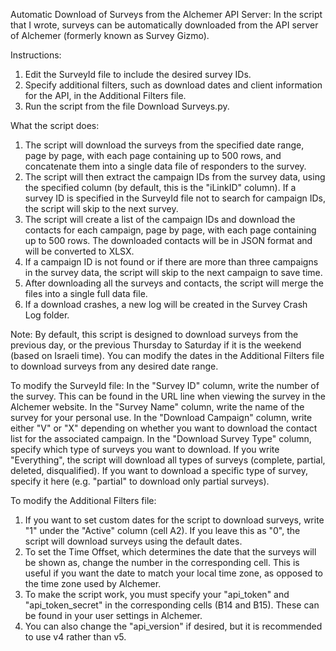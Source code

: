 Automatic Download of Surveys from the Alchemer API Server:
In the script that I wrote, surveys can be automatically downloaded from the API server of Alchemer (formerly known as Survey Gizmo).

Instructions:
1. Edit the SurveyId file to include the desired survey IDs.
2. Specify additional filters, such as download dates and client information for the API, in the Additional Filters file.
3. Run the script from the file Download Surveys.py.

What the script does:
1. The script will download the surveys from the specified date range, page by page, with each page containing up to 500 rows, and concatenate them into a single data file of responders to the survey.
2. The script will then extract the campaign IDs from the survey data, using the specified column (by default, this is the "iLinkID" column). If a survey ID is specified in the SurveyId file not to search for campaign IDs, the script will skip to the next survey.
3. The script will create a list of the campaign IDs and download the contacts for each campaign, page by page, with each page containing up to 500 rows. The downloaded contacts will be in JSON format and will be converted to XLSX.
4. If a campaign ID is not found or if there are more than three campaigns in the survey data, the script will skip to the next campaign to save time.
5. After downloading all the surveys and contacts, the script will merge the files into a single full data file.
6. If a download crashes, a new log will be created in the Survey Crash Log folder.

Note: By default, this script is designed to download surveys from the previous day, or the previous Thursday to Saturday if it is the weekend (based on Israeli time). You can modify the dates in the Additional Filters file to download surveys from any desired date range.

To modify the SurveyId file:
In the "Survey ID" column, write the number of the survey. This can be found in the URL line when viewing the survey in the Alchemer website.
In the "Survey Name" column, write the name of the survey for your personal use.
In the "Download Campaign" column, write either "V" or "X" depending on whether you want to download the contact list for the associated campaign.
In the "Download Survey Type" column, specify which type of surveys you want to download. If you write "Everything", the script will download all types of surveys (complete, partial, deleted, disqualified). If you want to download a specific type of survey, specify it here (e.g. "partial" to download only partial surveys).

To modify the Additional Filters file:
1. If you want to set custom dates for the script to download surveys, write "1" under the "Active" column (cell A2). If you leave this as "0", the script will download surveys using the default dates.
2. To set the Time Offset, which determines the date that the surveys will be shown as, change the number in the corresponding cell. This is useful if you want the date to match your local time zone, as opposed to the time zone used by Alchemer.
3. To make the script work, you must specify your "api_token" and "api_token_secret" in the corresponding cells (B14 and B15). These can be found in your user settings in Alchemer.
4. You can also change the "api_version" if desired, but it is recommended to use v4 rather than v5.
